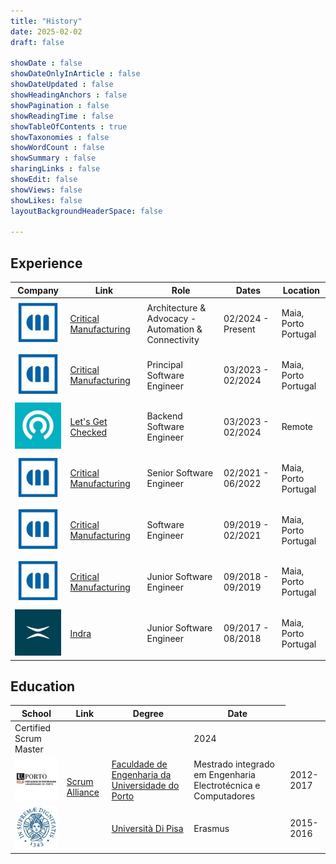 ```yaml
---
title: "History"
date: 2025-02-02
draft: false

showDate : false
showDateOnlyInArticle : false
showDateUpdated : false
showHeadingAnchors : false
showPagination : false
showReadingTime : false
showTableOfContents : true
showTaxonomies : false 
showWordCount : false
showSummary : false
sharingLinks : false
showEdit: false
showViews: false
showLikes: false
layoutBackgroundHeaderSpace: false

---
```


## Experience

<table style="display:table;">
  <thead>
    <tr>
      <th>Company</th>
      <th>Link</th>
      <th>Role</th>
      <th>Dates</th>
      <th>Location</th>
    </tr>
  </thead>
  <tbody>
    <tr>
      <td><img class="customLogo medium-zoom-image" alt="Critical Manufacturing" src="img/critical_manufacturing_logo.jpg" /></td>
      <td><a href="https://www.criticalmanufacturing.com/">Critical Manufacturing</a></td>
      <td>Architecture & Advocacy - <br /> Automation & Connectivity</td>
      <td>02/2024 - Present</td>
      <td>Maia, Porto<br />Portugal</td>
    </tr>
    <tr>
      <td><img class="customLogo medium-zoom-image" alt="Critical Manufacturing" src="img/critical_manufacturing_logo.jpg" /></td>
      <td><a href="https://www.criticalmanufacturing.com/">Critical Manufacturing</a></td>
      <td>Principal Software Engineer</td>
      <td>03/2023 - 02/2024</td>
      <td>Maia, Porto<br />Portugal</td>
    </tr>
    <tr>
      <td><img class="customLogo medium-zoom-image" alt="Let's Get Checked" src="img/letsgetchecked_logo.jpg" /></td>
      <td><a href="https://www.letsgetchecked.com/">Let's Get Checked</a></td>
      <td>Backend Software Engineer</td>
      <td>03/2023 - 02/2024</td>
      <td>Remote</td>
    </tr>
    <tr>
      <td><img class="customLogo medium-zoom-image" alt="Critical Manufacturing" src="img/critical_manufacturing_logo.jpg" /></td>
      <td><a href="https://www.criticalmanufacturing.com/">Critical Manufacturing</a></td>
      <td>Senior Software Engineer</td>
      <td>02/2021 - 06/2022</td>
      <td>Maia, Porto<br />Portugal</td>
    </tr>
    <tr>
      <td><img class="customLogo medium-zoom-image" alt="Critical Manufacturing" src="img/critical_manufacturing_logo.jpg" /></td>
      <td><a href="https://www.criticalmanufacturing.com/">Critical Manufacturing</a></td>
      <td>Software Engineer</td>
      <td>09/2019 - 02/2021</td>
      <td>Maia, Porto<br />Portugal</td>
    </tr>
    <tr>
      <td><img class="customLogo medium-zoom-image" alt="Critical Manufacturing" src="img/critical_manufacturing_logo.jpg" /></td>
      <td><a href="https://www.criticalmanufacturing.com/">Critical Manufacturing</a></td>
      <td>Junior Software Engineer</td>
      <td>09/2018 - 09/2019</td>
      <td>Maia, Porto<br />Portugal</td>
    </tr>
    <tr>
      <td><img class="customLogo medium-zoom-image" alt="Indra" src="img/indra_logo.jpg" /></td>
      <td><a href="https://www.indracompany.com/">Indra</a></td>
      <td>Junior Software Engineer</td>
      <td>09/2017 - 08/2018</td>
      <td>Maia, Porto<br />Portugal</td>
    </tr>
  </tbody>
</table>

## Education

<table>
    <thead>
        <tr>
            <th>School</th>
            <th>Link</th>
            <th>Degree</th>
            <th>Date</th>
        </tr>
    </thead>
    <tbody>
        <tr>
            <td>Certified Scrum Master</td>
            <td rowspan=4><a href="https://www.scrumalliance.org/" target="_blank">Scrum Alliance</a></td>
            <td></td>
            <td>2024</td>
        </tr>
        <tr>
            <td><img class="customEntitityLogo" src="img/feup-logo.jpg"/></td>
            <td><a href="https://www.up.pt/feup/pt/" target="_blank">Faculdade de Engenharia da Universidade do Porto</a></td>
            <td>Mestrado integrado em Engenharia Electrotécnica e Computadores</td>
            <td>2012-2017</td>
        </tr>
        <tr>
            <td><img class="customEntitityLogo" src="img/unipisa_logo.jpg"/></td>
            <td><a href="https://www.unipi.it/" target="_blank">Università Di Pisa</a></td>
            <td>Erasmus</td>
            <td>2015-2016</td>
        </tr>
    </tbody>
</table>